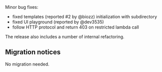 Minor bug fixes:

* fixed templates (reported #2 by @biozz) initialization with subdirectory
* fixed UI playground (reported by @dev3535)
* follow HTTP protocol and return 403 on restricted lambda call

The release also includes a number of internal refactoring.

## Migration notices

No migration needed.  